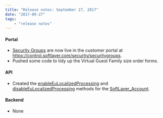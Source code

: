 ```yaml
---
title: "Release notes: September 27, 2017"
date: "2017-09-27"
tags:
    - "release notes"
---
```


#### Portal
+ [Security Groups](https://console.bluemix.net/docs/infrastructure/security-groups/sg_overview.html#about-security-groups) are now live in the customer portal at https://control.softlayer.com/security/securitygroups. 
+ Pushed some code to tidy up the Virtual Guest Family size order forms. 

#### API
+ Created the [enableEuLocalizedProcessing](http://sldn.softlayer.com/reference/services/SoftLayer_Account/enableEuLocalizedProcessing) and [disableEuLocalizedProcessing](http://sldn.softlayer.com/reference/services/SoftLayer_Account/disableEuLocalizedProcessing) methods for the [SoftLayer_Account](http://sldn.softlayer.com/reference/services/SoftLayer_Account).

#### Backend
+ None